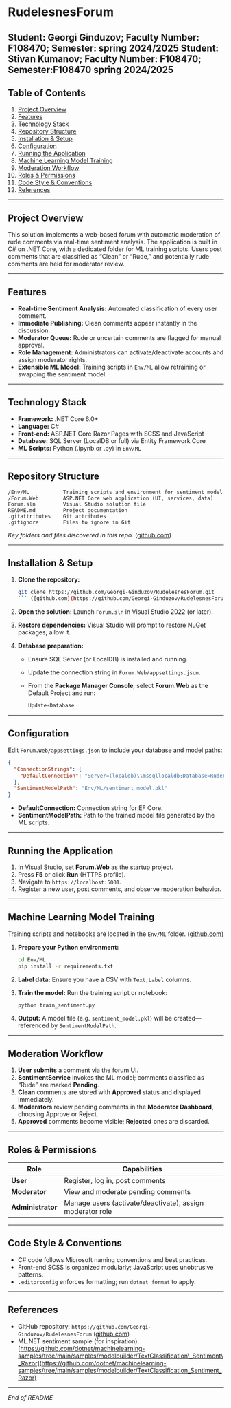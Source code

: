# RudelesnesForum
Student: Georgi Ginduzov; Faculty Number: F108470; Semester: spring 2024/2025
Student: Stivan Kumanov; Faculty Number: F108470; Semester:F108470 spring 2024/2025
---

## Table of Contents

1. [Project Overview](#project-overview)
2. [Features](#features)
3. [Technology Stack](#technology-stack)
4. [Repository Structure](#repository-structure)
5. [Installation & Setup](#installation--setup)
6. [Configuration](#configuration)
7. [Running the Application](#running-the-application)
8. [Machine Learning Model Training](#machine-learning-model-training)
9. [Moderation Workflow](#moderation-workflow)
10. [Roles & Permissions](#roles--permissions)
11. [Code Style & Conventions](#code-style--conventions)
12. [References](#references)

---

## Project Overview

This solution implements a web-based forum with automatic moderation of rude comments via real-time sentiment analysis. The application is built in C# on .NET Core, with a dedicated folder for ML training scripts. Users post comments that are classified as “Clean” or “Rude,” and potentially rude comments are held for moderator review.

---

## Features

* **Real-time Sentiment Analysis:** Automated classification of every user comment.
* **Immediate Publishing:** Clean comments appear instantly in the discussion.
* **Moderator Queue:** Rude or uncertain comments are flagged for manual approval.
* **Role Management:** Administrators can activate/deactivate accounts and assign moderator rights.
* **Extensible ML Model:** Training scripts in `Env/ML` allow retraining or swapping the sentiment model.

---

## Technology Stack

* **Framework:** .NET Core 6.0+
* **Language:** C#
* **Front-end:** ASP.NET Core Razor Pages with SCSS and JavaScript
* **Database:** SQL Server (LocalDB or full) via Entity Framework Core
* **ML Scripts:** Python (.ipynb or .py) in `Env/ML`

---

## Repository Structure

```
/Env/ML           Training scripts and environment for sentiment model
/Forum.Web        ASP.NET Core web application (UI, services, data)
Forum.sln         Visual Studio solution file
README.md         Project documentation
.gitattributes    Git attributes
.gitignore        Files to ignore in Git
```

*Key folders and files discovered in this repo.* ([github.com](https://github.com/Georgi-Ginduzov/RudelesnesForum))

---

## Installation & Setup

1. **Clone the repository:**

   ````bash
   git clone https://github.com/Georgi-Ginduzov/RudelesnesForum.git
   ``` ([github.com](https://github.com/Georgi-Ginduzov/RudelesnesForum))
   ````
2. **Open the solution:** Launch `Forum.sln` in Visual Studio 2022 (or later).
3. **Restore dependencies:** Visual Studio will prompt to restore NuGet packages; allow it.
4. **Database preparation:**

   * Ensure SQL Server (or LocalDB) is installed and running.
   * Update the connection string in `Forum.Web/appsettings.json`.
   * From the **Package Manager Console**, select **Forum.Web** as the Default Project and run:

     ```powershell
     Update-Database
     ```

---

## Configuration

Edit `Forum.Web/appsettings.json` to include your database and model paths:

```json
{
  "ConnectionStrings": {
    "DefaultConnection": "Server=(localdb)\\mssqllocaldb;Database=RudeForumDb;Trusted_Connection=True;"
  },
  "SentimentModelPath": "Env/ML/sentiment_model.pkl"
}
```

* **DefaultConnection:** Connection string for EF Core.
* **SentimentModelPath:** Path to the trained model file generated by the ML scripts.

---

## Running the Application

1. In Visual Studio, set **Forum.Web** as the startup project.
2. Press **F5** or click **Run** (HTTPS profile).
3. Navigate to `https://localhost:5001`.
4. Register a new user, post comments, and observe moderation behavior.

---

## Machine Learning Model Training

Training scripts and notebooks are located in the `Env/ML` folder. ([github.com](https://github.com/Georgi-Ginduzov/RudelesnesForum))

1. **Prepare your Python environment:**

   ```bash
   cd Env/ML
   pip install -r requirements.txt
   ```
2. **Label data:** Ensure you have a CSV with `Text,Label` columns.
3. **Train the model:** Run the training script or notebook:

   ```bash
   python train_sentiment.py
   ```
4. **Output:** A model file (e.g. `sentiment_model.pkl`) will be created—referenced by `SentimentModelPath`.

---

## Moderation Workflow

1. **User submits** a comment via the forum UI.
2. **SentimentService** invokes the ML model; comments classified as “Rude” are marked **Pending**.
3. **Clean** comments are stored with **Approved** status and displayed immediately.
4. **Moderators** review pending comments in the **Moderator Dashboard**, choosing Approve or Reject.
5. **Approved** comments become visible; **Rejected** ones are discarded.

---

## Roles & Permissions

| Role              | Capabilities                                              |
| ----------------- | --------------------------------------------------------- |
| **User**          | Register, log in, post comments                           |
| **Moderator**     | View and moderate pending comments                        |
| **Administrator** | Manage users (activate/deactivate), assign moderator role |

---

## Code Style & Conventions

* C# code follows Microsoft naming conventions and best practices.
* Front-end SCSS is organized modularly; JavaScript uses unobtrusive patterns.
* `.editorconfig` enforces formatting; run `dotnet format` to apply.

---

## References

* GitHub repository: `https://github.com/Georgi-Ginduzov/RudelesnesForum` ([github.com](https://github.com/Georgi-Ginduzov/RudelesnesForum))
* ML.NET sentiment sample (for inspiration): [https://github.com/dotnet/machinelearning-samples/tree/main/samples/modelbuilder/TextClassification\_Sentiment\_Razor](https://github.com/dotnet/machinelearning-samples/tree/main/samples/modelbuilder/TextClassification_Sentiment_Razor)

---

*End of README*
